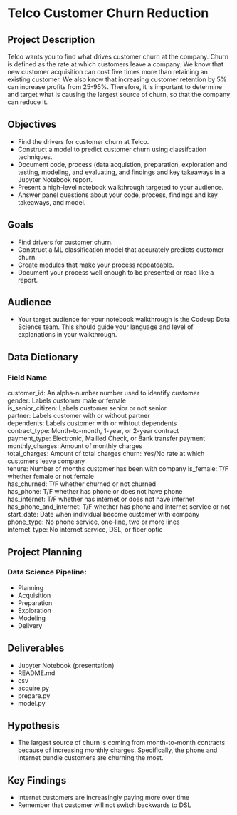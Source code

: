 # Telco Customer Churn Reduction

## Project Description
Telco wants you to find what drives customer churn at the company. Churn is defined as the rate at which customers leave a company. We know that new customer acquisition can cost five times more than retaining an existing customer. We also know that increasing customer retention by 5% can increase profits from 25-95%. Therefore, it is important to determine and target what is causing the largest source of churn, so that the company can reduce it. 

## Objectives
- Find the drivers for customer churn at Telco.
- Construct a model to predict customer churn using classifcation techniques.
- Document code, process (data acquistion, preparation, exploration and testing, modeling, and evaluating, and findings and key takeaways in a Jupyter Notebook report.
- Present a high-level notebook walkthrough targeted to your audience.
- Answer panel questions about your code, process, findings and key takeaways, and model.

## Goals
- Find drivers for customer churn.
- Construct a ML classification model that accurately predicts customer churn.
- Create modules that make your process repeateable.
- Document your process well enough to be presented or read like a report.

## Audience
- Your target audience for your notebook walkthrough is the Codeup Data Science team. This should guide your language and level of explanations in your walkthrough.

## Data Dictionary
### Field Name                 
customer_id:            An alpha-number number used to identify customer               
gender:                 Labels customer male or female                        
is_senior_citizen:      Labels customer senior or not senior             
partner:                Labels customer with or without partner	                   
dependents:             Labels customer with or wihtout dependents	                
contract_type:          Month-to-month, 1-year, or 2-year contract	
payment_type:           Electronic, Mailled Check, or Bank transfer payment	
monthly_charges:        Amount of monthly charges	
total_charges:          Amount of total charges	
churn:                  Yes/No rate at which customers leave company	
tenure:                 Number of months customer has been with company	
is_female:              T/F whether female or not female	
has_churned:            T/F whether churned or not churned	
has_phone:              T/F whether has phone or does not have phone	
has_internet:           T/F whether has internet or does not have internet	
has_phone_and_internet: T/F whether has phone and internet service or not
start_date:             Date when individual become customer with company             			
phone_type:             No phone service, one-line, two or more lines	
internet_type:          No internet service, DSL, or fiber optic	

## Project Planning
### Data Science Pipeline:
- Planning
- Acquisition
- Preparation
- Exploration
- Modeling 
- Delivery 

## Deliverables 
- Jupyter Notebook (presentation)
- README.md
- csv
- acquire.py
- prepare.py
- model.py

## Hypothesis
- The largest source of churn is coming from month-to-month contracts because of increasing monthly charges. Specifically, the phone and internet bundle customers are churning the most. 

## Key Findings 
- Internet customers are increasingly paying more over time
- Remember that customer will not switch backwards to DSL
